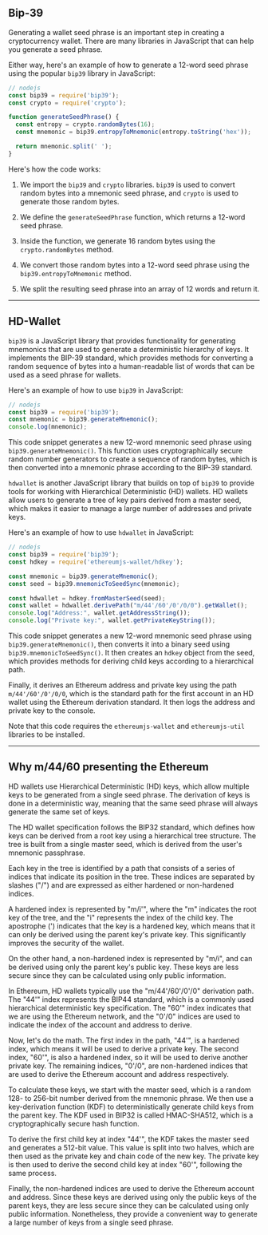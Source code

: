 ## Bip-39

Generating a wallet seed phrase is an important step in creating a cryptocurrency wallet. There are many libraries in JavaScript that can help you generate a seed phrase.

Either way, here's an example of how to generate a 12-word seed phrase using the popular `bip39` library in JavaScript:

```js
// nodejs
const bip39 = require('bip39');
const crypto = require('crypto');

function generateSeedPhrase() {
  const entropy = crypto.randomBytes(16);
  const mnemonic = bip39.entropyToMnemonic(entropy.toString('hex'));

  return mnemonic.split(' ');
}
```

Here's how the code works:

1. We import the `bip39` and `crypto` libraries. `bip39` is used to convert random bytes into a mnemonic seed phrase, and `crypto` is used to generate those random bytes.

2. We define the `generateSeedPhrase` function, which returns a 12-word seed phrase.

3. Inside the function, we generate 16 random bytes using the `crypto.randomBytes` method.

4. We convert those random bytes into a 12-word seed phrase using the `bip39.entropyToMnemonic` method.

5. We split the resulting seed phrase into an array of 12 words and return it.

---

## HD-Wallet

`bip39` is a JavaScript library that provides functionality for generating mnemonics that are used to generate a deterministic hierarchy of keys. It implements the BIP-39 standard, which provides methods for converting a random sequence of bytes into a human-readable list of words that can be used as a seed phrase for wallets.

Here's an example of how to use `bip39` in JavaScript:

```js
// nodejs
const bip39 = require('bip39');
const mnemonic = bip39.generateMnemonic();
console.log(mnemonic);
```

This code snippet generates a new 12-word mnemonic seed phrase using `bip39.generateMnemonic()`. This function uses cryptographically secure random number generators to create a sequence of random bytes, which is then converted into a mnemonic phrase according to the BIP-39 standard.

`hdwallet` is another JavaScript library that builds on top of `bip39` to provide tools for working with Hierarchical Deterministic (HD) wallets. HD wallets allow users to generate a tree of key pairs derived from a master seed, which makes it easier to manage a large number of addresses and private keys.

Here's an example of how to use `hdwallet` in JavaScript:

```js
// nodejs
const bip39 = require('bip39');
const hdkey = require('ethereumjs-wallet/hdkey');

const mnemonic = bip39.generateMnemonic();
const seed = bip39.mnemonicToSeedSync(mnemonic);

const hdwallet = hdkey.fromMasterSeed(seed);
const wallet = hdwallet.derivePath("m/44'/60'/0'/0/0").getWallet();
console.log("Address:", wallet.getAddressString());
console.log("Private key:", wallet.getPrivateKeyString());
```

This code snippet generates a new 12-word mnemonic seed phrase using `bip39.generateMnemonic()`, then converts it into a binary seed using `bip39.mnemonicToSeedSync()`. It then creates an `hdkey` object from the seed, which provides methods for deriving child keys according to a hierarchical path.

Finally, it derives an Ethereum address and private key using the path `m/44'/60'/0'/0/0`, which is the standard path for the first account in an HD wallet using the Ethereum derivation standard. It then logs the address and private key to the console.

Note that this code requires the `ethereumjs-wallet` and `ethereumjs-util` libraries to be installed.

---

## Why m/44/60 presenting the Ethereum 

HD wallets use Hierarchical Deterministic (HD) keys, which allow multiple keys to be generated from a single seed phrase. The derivation of keys is done in a deterministic way, meaning that the same seed phrase will always generate the same set of keys.

The HD wallet specification follows the BIP32 standard, which defines how keys can be derived from a root key using a hierarchical tree structure. The tree is built from a single master seed, which is derived from the user's mnemonic passphrase.

Each key in the tree is identified by a path that consists of a series of indices that indicate its position in the tree. These indices are separated by slashes ("/") and are expressed as either hardened or non-hardened indices.

A hardened index is represented by "m/i'", where the "m" indicates the root key of the tree, and the "i" represents the index of the child key. The apostrophe (') indicates that the key is a hardened key, which means that it can only be derived using the parent key's private key. This significantly improves the security of the wallet.

On the other hand, a non-hardened index is represented by "m/i", and can be derived using only the parent key's public key. These keys are less secure since they can be calculated using only public information.

In Ethereum, HD wallets typically use the "m/44'/60'/0'/0" derivation path. The "44'" index represents the BIP44 standard, which is a commonly used hierarchical deterministic key specification. The "60'" index indicates that we are using the Ethereum network, and the "0'/0" indices are used to indicate the index of the account and address to derive.

Now, let's do the math. The first index in the path, "44'", is a hardened index, which means it will be used to derive a private key. The second index, "60'", is also a hardened index, so it will be used to derive another private key. The remaining indices, "0'/0", are non-hardened indices that are used to derive the Ethereum account and address respectively.

To calculate these keys, we start with the master seed, which is a random 128- to 256-bit number derived from the mnemonic phrase. We then use a key-derivation function (KDF) to deterministically generate child keys from the parent key. The KDF used in BIP32 is called HMAC-SHA512, which is a cryptographically secure hash function.

To derive the first child key at index "44'", the KDF takes the master seed and generates a 512-bit value. This value is split into two halves, which are then used as the private key and chain code of the new key. The private key is then used to derive the second child key at index "60'", following the same process.

Finally, the non-hardened indices are used to derive the Ethereum account and address. Since these keys are derived using only the public keys of the parent keys, they are less secure since they can be calculated using only public information. Nonetheless, they provide a convenient way to generate a large number of keys from a single seed phrase.
